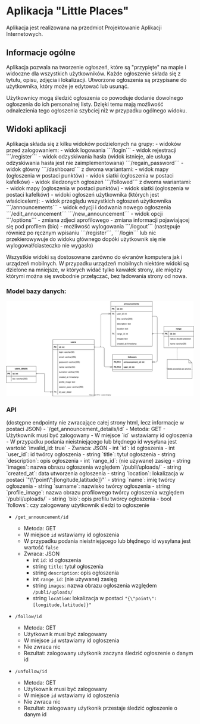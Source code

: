 <h1>Aplikacja "Little Places"</h1>
Aplikacja jest realizowana na przedmiot Projektowanie Aplikacji Internetowych. 
<h2>Informacje ogólne</h2>
Aplikacja pozwala na tworzenie ogłoszeń, które są "przypięte" na mapie i widoczne dla wszystkich użytkowników. Każde ogłoszenie składa się z tytułu, opisu, zdjęcia i lokalizacji. Utworzone ogłoszenia są przypisane do użytkownika, który może je edytować lub usunąć.

Użytkownicy mogą śledzić ogłoszenia co powoduje dodanie dowolnego ogłoszenia do ich personalnej listy. Dzięki temu mają możliwość odnalezienia tego ogłoszenia szybciej niż w przypadku ogólnego widoku.


<h2>Widoki aplikacji</h2>
Aplikacja składa się z kilku widoków podzielonych na grupy:
- widoków przed zalogowaniem:
  - widok logowania ```/login```
  - widok rejestracji ```/register```
  - widok odzyskiwania hasła (widok istnieje, ale usługa odzyskiwania hasła jest nie zaimplementowana) ```/regain_password```
- widok główny ```/dashboard``` z dwoma wariantami:
  - widok mapy (ogłoszenia w postaci punktów)
  - widok siatki (ogłoszenia w postaci kafelków)
- widok śledzonych ogłoszeń ```/followed``` z dwoma wariantami:
  - widok mapy (ogłoszenia w postaci punktów)
  - widok siatki (ogłoszenia w postaci kafelków)
- widoki ogłoszeń użytkownika (których jest właścicelem):
  - widok przeglądu wszystkich ogłoszeń użytkownika ```/announcements```
  - widok edycji i dodwania nowego ogłoszenia ```/edit_announcement``` ```/new_announcement```
- widok opcji ```/options```
  - zmiana zdjeci aprofilowego
  - zmiana informacji pojawiającej się pod profilem (bio)
  - możliwość wylogowania ```/logout``` (następuje również po ręcznym wpisaniu ```/register```, ```/login``` lub nic przekierowywuje do widoku głównego dopóki użytkownik się nie wylogował/ciasteczko nie wygasło)


Wszystkie widoki są dostosowane zarówno do ekranów komputera jak i urządzeń mobilnych.
W przypadku urządzeń mobilnych niektóre widoki są dzielone na mniejsze, w których widać tylko kawałek strony, ale między którymi można się swobodnie przełączać, bez ładowania strony od nowa.

<h3>Model bazy danych:</h3>
<img src="./database_model.svg">

<h3>API</h3>
(dostępne endpointy nie zwracające całej strony html, lecz informacje w postaci JSON)
- `/get_announcement_details/id`
  - Metoda: GET
  - Użytkownik musi być zalogowany
  - W miejsce `id` wstawiamy id ogłoszenia
  - W przypadku podania nieistniejącego lub błędnego id wysyłana jest wartość `invalid_id: true`
  - Zwraca: JSON
    - int `id`: id ogłoszenia
    - int `user_id`: id twórcy ogłoszenia
    - string `title`: tytuł ogłoszenia
    - string `description`: opis ogłoszenia
    - int `range_id`: (nie używane) zasięg
    - string `images`: nazwa obrazu ogłoszenia względem `/publi/uploads/`
    - string `created_at`: data utworzenia ogłoszenia
    - string `location`: lokalizacja w postaci `"{\"point\":[longitude,latitude]}"`
    - string `name`: imię twórcy ogłoszenia
    - string `surname`: nazwisko twórcy ogłoszenia
    - string `profile_image`:  nazwa obrazu profilowego twórcy ogłoszenia względem `/publi/uploads/`
    - string `bio`: opis profilu twórcy ogłoszenia
    - bool `follows`: czy zalogowany użytkownik śledzi to ogłoszenie

- `/get_announcement/id`
  - Metoda: GET
  - W miejsce `id` wstawiamy id ogłoszenia
  - W przypadku podania nieistniejącego lub błędnego id wysyłana jest wartość `false`
  - Zwraca: JSON
    - int `id`: id ogłoszenia
    - string `title`: tytuł ogłoszenia
    - string `description`: opis ogłoszenia
    - int `range_id`: (nie używane) zasięg
    - string `images`: nazwa obrazu ogłoszenia względem `/publi/uploads/`
    - string `location`: lokalizacja w postaci `"{\"point\":[longitude,latitude]}"`

- `/follow/id`
  - Metoda: GET
  - Użytkownik musi być zalogowany
  - W miejsce `id` wstawiamy id ogłoszenia
  - Nie zwraca nic
  - Rezultat: zalogowany użytkonik zaczyna śledzić ogłoszenie o danym id

- `/unfollow/id`
  - Metoda: GET
  - Użytkownik musi być zalogowany
  - W miejsce `id` wstawiamy id ogłoszenia
  - Nie zwraca nic
  - Rezultat: zalogowany użytkonik przestaje śledzić ogłoszenie o danym id
